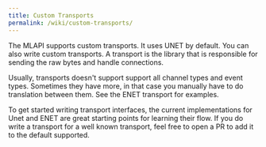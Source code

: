 ```yaml
---
title: Custom Transports
permalink: /wiki/custom-transports/
---
```


The MLAPI supports custom transports. It uses UNET by default. You can also write custom transports. A transport is the library that is responsible for sending the raw bytes and handle connections.

Usually, transports doesn't support support all channel types and event types. Sometimes they have more, in that case you manually have to do translation between them. See the ENET transport for examples.

To get started writing transport interfaces, the current implementations for Unet and ENET are great starting points for learning their flow. If you do write a transport for a well known transport, feel free to open a PR to add it to the default supported.
